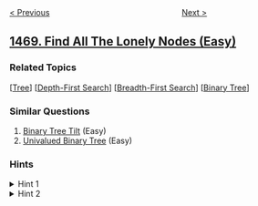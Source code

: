 <!--|This file generated by command(leetcode description); DO NOT EDIT.    |-->
<!--+----------------------------------------------------------------------+-->
<!--|@author    awesee <openset.wang@gmail.com>                           |-->
<!--|@link      https://github.com/awesee                                 |-->
<!--|@home      https://github.com/awesee/leetcode                        |-->
<!--+----------------------------------------------------------------------+-->

[< Previous](../calculate-salaries "Calculate Salaries")
　　　　　　　　　　　　　　　　
[Next >](../shuffle-the-array "Shuffle the Array")

## [1469. Find All The Lonely Nodes (Easy)](https://leetcode.com/problems/find-all-the-lonely-nodes "寻找所有的独生节点")



### Related Topics
  [[Tree](../../tag/tree/README.md)]
  [[Depth-First Search](../../tag/depth-first-search/README.md)]
  [[Breadth-First Search](../../tag/breadth-first-search/README.md)]
  [[Binary Tree](../../tag/binary-tree/README.md)]

### Similar Questions
  1. [Binary Tree Tilt](../binary-tree-tilt) (Easy)
  1. [Univalued Binary Tree](../univalued-binary-tree) (Easy)

### Hints
<details>
<summary>Hint 1</summary>
Do a simple tree traversal, try to check if the current node is lonely or not.
</details>

<details>
<summary>Hint 2</summary>
Node is lonely if at least one of the left/right pointers is null.
</details>
